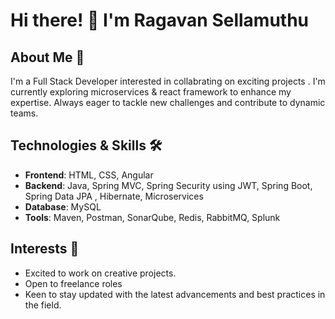 # Hi there! 👋 I'm Ragavan Sellamuthu

## About Me 🌟

I'm a Full Stack Developer interested in collabrating on exciting projects . I'm currently exploring microservices & react framework to enhance my expertise. Always eager to tackle new challenges and contribute to dynamic teams.

## Technologies & Skills 🛠️

- **Frontend**: HTML, CSS, Angular
- **Backend**: Java, Spring MVC, Spring Security using JWT, Spring Boot, Spring Data JPA , Hibernate, Microservices
- **Database**: MySQL
- **Tools**: Maven, Postman, SonarQube, Redis, RabbitMQ, Splunk

## Interests 🤝

- Excited to work on creative projects.
- Open to freelance roles
- Keen to stay updated with the latest advancements and best practices in the field.

